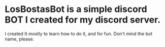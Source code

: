 # LosBostasBot is a simple discord BOT I created for my discord server.

I created It mostly to learn how to do it, and for fun. Don't mind the bot name, please.
